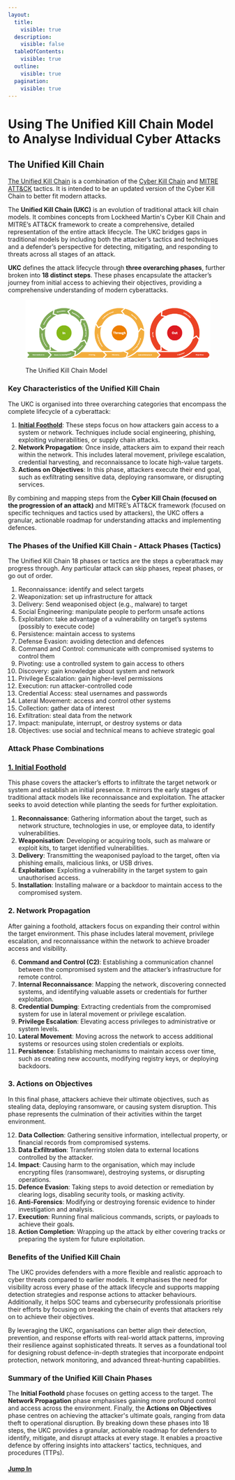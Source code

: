 ```yaml
---
layout:
  title:
    visible: true
  description:
    visible: false
  tableOfContents:
    visible: true
  outline:
    visible: true
  pagination:
    visible: true
---
```


# Using The Unified Kill Chain Model to Analyse  Individual Cyber Attacks

## The Unified Kill Chain <a href="#f5bb" id="f5bb"></a>

[The Unified Kill Chain](https://www.unifiedkillchain.com/) is a combination of the [Cyber Kill Chain](https://warnerchad.medium.com/cyber-kill-chain-for-cti-f27438fe2a1) and [MITRE ATT\&CK](https://warnerchad.medium.com/mitre-att-ck-for-cti-5c267dca59c2) tactics. It is intended to be an updated version of the Cyber Kill Chain to better fit modern attacks.

The **Unified Kill Chain (UKC)** is an evolution of traditional attack kill chain models. It combines concepts from Lockheed Martin's Cyber Kill Chain and MITRE’s ATT\&CK framework to create a comprehensive, detailed representation of the entire attack lifecycle. The UKC bridges gaps in traditional models by including both the attacker’s tactics and techniques and a defender’s perspective for detecting, mitigating, and responding to threats across all stages of an attack.

**UKC** defines the attack lifecycle through **three overarching phases**, further broken into **18 distinct steps**. These phases encapsulate the attacker’s journey from initial access to achieving their objectives, providing a comprehensive understanding of modern cyberattacks.&#x20;

<figure><img src="../../.gitbook/assets/Screenshot 2025-01-25 110158.png" alt=""><figcaption><p>The Unified Kill Chain Model</p></figcaption></figure>

### Key Characteristics of the Unified Kill Chain

The UKC is organised into three overarching categories that encompass the complete lifecycle of a cyberattack:

1. [**Initial Foothold**](phase-1-gaining-an-initial-foothold/gaining-access-to-the-network.md): These steps focus on how attackers gain access to a system or network. Techniques include social engineering, phishing, exploiting vulnerabilities, or supply chain attacks.
2. **Network Propagation**: Once inside, attackers aim to expand their reach within the network. This includes lateral movement, privilege escalation, credential harvesting, and reconnaissance to locate high-value targets.
3. **Actions on Objectives**: In this phase, attackers execute their end goal, such as exfiltrating sensitive data, deploying ransomware, or disrupting services.

By combining and mapping steps from the **Cyber Kill Chain (focused on the progression of an attack)** and MITRE’s ATT\&CK framework (focused on specific techniques and tactics used by attackers), the UKC offers a granular, actionable roadmap for understanding attacks and implementing defences.

### &#x20;The Phases of the Unified Kill Chain - Attack Phases (Tactics) <a href="#id-1d27" id="id-1d27"></a>

The Unified Kill Chain 18 phases or tactics are the steps a cyberattack may progress through. Any particular attack can skip phases, repeat phases, or go out of order.

1. Reconnaissance: identify and select targets
2. Weaponization: set up infrastructure for attack
3. Delivery: Send weaponised object (e.g., malware) to target
4. Social Engineering: manipulate people to perform unsafe actions
5. Exploitation: take advantage of a vulnerability on target’s systems (possibly to execute code)
6. Persistence: maintain access to systems
7. Defense Evasion: avoiding detection and defences
8. Command and Control: communicate with compromised systems to control them
9. Pivoting: use a controlled system to gain access to others
10. Discovery: gain knowledge about system and network
11. Privilege Escalation: gain higher-level permissions
12. Execution: run attacker-controlled code
13. Credential Access: steal usernames and passwords
14. Lateral Movement: access and control other systems
15. Collection: gather data of interest
16. Exfiltration: steal data from the network
17. Impact: manipulate, interrupt, or destroy systems or data
18. Objectives: use social and technical means to achieve strategic goal

### Attack Phase Combinations <a href="#id-0d71" id="id-0d71"></a>

### [**1. Initial Foothold**](phase-1-gaining-an-initial-foothold/gaining-access-to-the-network.md)

This phase covers the attacker’s efforts to infiltrate the target network or system and establish an initial presence. It mirrors the early stages of traditional attack models like reconnaissance and exploitation. The attacker seeks to avoid detection while planting the seeds for further exploitation.

1. **Reconnaissance**: Gathering information about the target, such as network structure, technologies in use, or employee data, to identify vulnerabilities.
2. **Weaponisation**: Developing or acquiring tools, such as malware or exploit kits, to target identified vulnerabilities.
3. **Delivery**: Transmitting the weaponised payload to the target, often via phishing emails, malicious links, or USB drives.
4. **Exploitation**: Exploiting a vulnerability in the target system to gain unauthorised access.
5. **Installation**: Installing malware or a backdoor to maintain access to the compromised system.

### **2. Network Propagation**

After gaining a foothold, attackers focus on expanding their control within the target environment. This phase includes lateral movement, privilege escalation, and reconnaissance within the network to achieve broader access and visibility.

6. **Command and Control (C2)**: Establishing a communication channel between the compromised system and the attacker’s infrastructure for remote control.
7. **Internal Reconnaissance**: Mapping the network, discovering connected systems, and identifying valuable assets or credentials for further exploitation.
8. **Credential Dumping**: Extracting credentials from the compromised system for use in lateral movement or privilege escalation.
9. **Privilege Escalation**: Elevating access privileges to administrative or system levels.
10. **Lateral Movement**: Moving across the network to access additional systems or resources using stolen credentials or exploits.
11. **Persistence**: Establishing mechanisms to maintain access over time, such as creating new accounts, modifying registry keys, or deploying backdoors.

### **3. Actions on Objectives**

In this final phase, attackers achieve their ultimate objectives, such as stealing data, deploying ransomware, or causing system disruption. This phase represents the culmination of their activities within the target environment.

12. **Data Collection**: Gathering sensitive information, intellectual property, or financial records from compromised systems.
13. **Data Exfiltration**: Transferring stolen data to external locations controlled by the attacker.
14. **Impact**: Causing harm to the organisation, which may include encrypting files (ransomware), destroying systems, or disrupting operations.
15. **Defence Evasion**: Taking steps to avoid detection or remediation by clearing logs, disabling security tools, or masking activity.
16. **Anti-Forensics**: Modifying or destroying forensic evidence to hinder investigation and analysis.
17. **Execution**: Running final malicious commands, scripts, or payloads to achieve their goals.
18. **Action Completion**: Wrapping up the attack by either covering tracks or preparing the system for future exploitation.

### Benefits of the Unified Kill Chain

The UKC provides defenders with a more flexible and realistic approach to cyber threats compared to earlier models. It emphasises the need for visibility across every phase of the attack lifecycle and supports mapping detection strategies and response actions to attacker behaviours. Additionally, it helps SOC teams and cybersecurity professionals prioritise their efforts by focusing on breaking the chain of events that attackers rely on to achieve their objectives.

By leveraging the UKC, organisations can better align their detection, prevention, and response efforts with real-world attack patterns, improving their resilience against sophisticated threats. It serves as a foundational tool for designing robust defence-in-depth strategies that incorporate endpoint protection, network monitoring, and advanced threat-hunting capabilities.

### Summary of the Unified Kill Chain Phases

The **Initial Foothold** phase focuses on getting access to the target. The **Network Propagation** phase emphasises gaining more profound control and access across the environment. Finally, the **Actions on Objectives** phase centres on achieving the attacker's ultimate goals, ranging from data theft to operational disruption. By breaking down these phases into 18 steps, the UKC provides a granular, actionable roadmap for defenders to identify, mitigate, and disrupt attacks at every stage. It enables a proactive defence by offering insights into attackers' tactics, techniques, and procedures (TTPs).

#### [Jump In](phase-1-gaining-an-initial-foothold/gaining-access-to-the-network.md)
